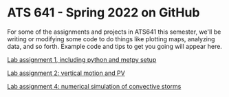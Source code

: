 # ATS 641 - Spring 2022 on GitHub

For some of the assignments and projects in ATS641 this semester, we'll be writing or modifying some code to do things like plotting maps, analyzing data, and so forth.  Example code and tips to get you going will appear here.

[Lab assignment 1, including python and metpy setup](lab1.md)

[Lab assignment 2: vertical motion and PV](lab2.md)

[Lab assignment 4: numerical simulation of convective storms](lab4.md)




